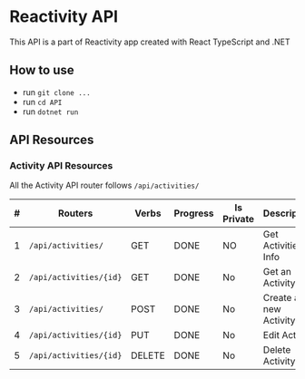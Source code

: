 # Reactivity API

This API is a part of Reactivity app created with React TypeScript and .NET

## How to use

- run `git clone ...`
- run `cd API`
- run `dotnet run`

## API Resources

### Activity API Resources

All the Activity API router follows `/api/activities/`

| #   | Routers                   | Verbs  | Progress | Is Private | Description                                      |
| --- | ------------------------- | ------ | -------- | ---------- | ------------------------------------------------ |
| 1   | `/api/activities/`                | GET    | DONE     | NO        | Get Activities Info |
| 2   | `/api/activities/{id}`                | GET   | DONE     | No         | Get an Activity |
| 3   | `/api/activities/`          | POST   | DONE     | No         | Create a new Activity |
| 4   | `/api/activities/{id}` | PUT   | DONE     | No         | Edit Activity |
| 5   | `/api/activities/{id}` | DELETE  | DONE     | No         | Delete Activity |